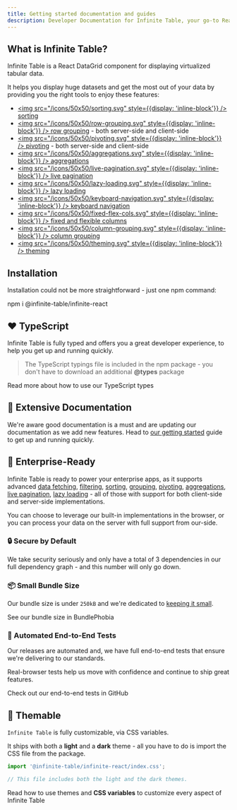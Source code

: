 ```yaml
---
title: Getting started documentation and guides
description: Developer Documentation for Infinite Table, your go-to React DataGrid component to handle huge amounts of data
---
```


<HomepageHero />

## What is Infinite Table?

Infinite Table is a React DataGrid component for displaying virtualized tabular data.

It helps you display huge datasets and get the most out of your data by providing you the right tools to enjoy these features:

- [<img src="/icons/50x50/sorting.svg" style={{display: 'inline-block'}} /> sorting](/docs/learn/working-with-data/sorting)
- [<img src="/icons/50x50/row-grouping.svg" style={{display: 'inline-block'}} /> row grouping](/docs/learn/grouping-and-pivoting/grouping-rows) - both server-side and client-side
- [<img src="/icons/50x50/pivoting.svg" style={{display: 'inline-block'}} /> pivoting](/docs/learn/grouping-and-pivoting/pivoting/overview) - both server-side and client-side
- [<img src="/icons/50x50/aggregations.svg" style={{display: 'inline-block'}} /> aggregations](/docs/learn/grouping-and-pivoting/grouping-rows#aggregations)
- [<img src="/icons/50x50/live-pagination.svg" style={{display: 'inline-block'}} /> live pagination](/docs/learn/working-with-data/live-pagination)
- [<img src="/icons/50x50/lazy-loading.svg" style={{display: 'inline-block'}} /> lazy loading](/docs/learn/working-with-data/lazy-loading)
- [<img src="/icons/50x50/keyboard-navigation.svg" style={{display: 'inline-block'}} /> keyboard navigation](/docs/learn/keyboard-navigation/navigating-cells)
- [<img src="/icons/50x50/fixed-flex-cols.svg" style={{display: 'inline-block'}} /> fixed and flexible columns](/docs/learn/columns/fixed-and-flexible-size)
- [<img src="/icons/50x50/column-grouping.svg" style={{display: 'inline-block'}} /> column grouping](/docs/learn/column-groups)
- [<img src="/icons/50x50/theming.svg" style={{display: 'inline-block'}} /> theming](/docs/learn/theming)

## Installation

Installation could not be more straightforward - just one npm command:

<TerminalBlock>
npm i @infinite-table/infinite-react
</TerminalBlock>

## ❤️ TypeScript

Infinite Table is fully typed and offers you a great developer experience, to help you get up and running quickly.

> The TypeScript typings file is included in the npm package - you don't have to download an additional **@types** package


<HeroCards>
<YouWillLearnCard title="Learn about our TypeScript typings" path="/docs/learn/getting-started/typescript-types">
Read more about how to use our TypeScript types
</YouWillLearnCard>

</HeroCards>

## 📄 Extensive Documentation

We're aware good documentation is a must and are updating our documentation as we add new features. Head to [our getting started](/docs/learn/getting-started) guide to get up and running quickly.

## 🏢 Enterprise-Ready

Infinite Table is ready to power your enterprise apps, as it supports advanced [data fetching](/docs/learn/working-with-data#data-loading-strategies), [filtering](/docs/learn/filtering), [sorting](/docs/learn/working-with-data/sorting), [grouping](/docs/learn/grouping-and-pivoting/grouping-rows), [pivoting](/docs/learn/grouping-and-pivoting/pivoting/overview), [aggregations](/docs/learn/grouping-and-pivoting/group-aggregations), [live pagination](/docs/learn/working-with-data/live-pagination), [lazy loading](/docs/learn/working-with-data/lazy-loading) - all of those with support for both client-side and server-side implementations.

You can choose to leverage our built-in implementations in the browser, or you can process your data on the server with full support from our-side.

### 🔒 Secure by Default

We take security seriously and only have a total of 3 dependencies in our full dependency graph - and this number will only go down.

### 📦 Small Bundle Size

Our bundle size is under `250kB` and we're dedicated to [keeping it small](https://bundlephobia.com/package/@infinite-table/infinite-react).

<HeroCards>
<YouWillLearnCard title="Small bundle" newTab path="https://bundlephobia.com/package/@infinite-table/infinite-react">

See our bundle size in BundlePhobia

</YouWillLearnCard>
</HeroCards>

### 🧪 Automated End-to-End Tests

Our releases are automated and, we have full end-to-end tests that ensure we're delivering to our standards.

Real-browser tests help us move with confidence and continue to ship great features.

<HeroCards>
<YouWillLearnCard title="End-to-end tests" newTab path="https://github.com/infinite-table/infinite-react/tree/master/examples/src/pages/tests">

Check out our end-to-end tests in GitHub

</YouWillLearnCard>

</HeroCards>

## 🎨 Themable

`Infinite Table` is fully customizable, via CSS variables.

It ships with both a **light** and a **dark** theme - all you have to do is import the CSS file from the package.

```ts
import '@infinite-table/infinite-react/index.css';

// This file includes both the light and the dark themes.
```

<HeroCards>
<YouWillLearnCard title="Theming with CSS Variables" path="/docs/learn/theming#css-variables">

Read how to use themes and **CSS variables** to customize every aspect of Infinite Table

</YouWillLearnCard>
</HeroCards>
